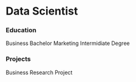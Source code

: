 # Data Scientist

### Education
Business Bachelor
Marketing Intermidiate Degree

### Projects
Business Research Project
